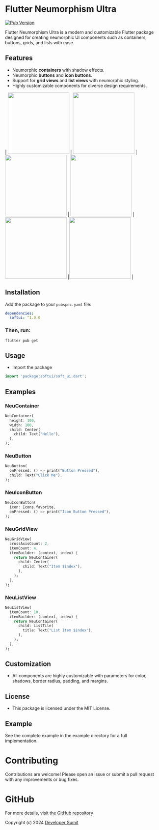 # Flutter Neumorphism Ultra

[![Pub Version](https://img.shields.io/pub/v/softui)](https://pub.dev/packages/softui)

Flutter Neumorphism Ultra is a modern and customizable Flutter package designed for creating neumorphic UI components such as containers, buttons, grids, and lists with ease. 

## Features

- Neumorphic **containers** with shadow effects.
- Neumorphic **buttons** and **icon buttons**.
- Support for **grid views** and **list views** with neumorphic styling.
- Highly customizable components for diverse design requirements.


| <img src="https://github.com/sumitgit2/flutter_neumorphism_ultra/raw/main/img/Screenshot_1737050250.png" width="200px"> | <img src="https://github.com/sumitgit2/flutter_neumorphism_ultra/raw/main/img/Screenshot_1737050253.png" width="200px"> |<img src="https://github.com/sumitgit2/flutter_neumorphism_ultra/raw/main/img/Screenshot_1737050257.png" width="200px"> | <img src="https://github.com/sumitgit2/flutter_neumorphism_ultra/raw/main/img/Screenshot_1737050263.png" width="200px"> | <img src="https://github.com/sumitgit2/flutter_neumorphism_ultra/raw/main/img/Screenshot_1737050266.png" width="200px"> |<img src="https://github.com/sumitgit2/flutter_neumorphism_ultra/raw/main/img/WhatsApp Image 2025-01-16 at 23.42.58.jpeg" width="200px"> |


## Installation

Add the package to your `pubspec.yaml` file:

```yaml
dependencies:
  softui: ^1.0.0
```

### Then, run:
```
flutter pub get
```

## Usage
- Import the package

```dart
import 'package:softui/soft_ui.dart';
```

## Examples

### NeuContainer
```dart
NeuContainer(
  height: 100,
  width: 100,
  child: Center(
    child: Text("Hello"),
  ),
);
```

### NeuButton
```dart
NeuButton(
  onPressed: () => print("Button Pressed"),
  child: Text("Click Me"),
);
```

### NeuIconButton
```dart
NeuIconButton(
  icon: Icons.favorite,
  onPressed: () => print("Icon Button Pressed"),
);
```

### NeuGridView
```dart
NeuGridView(
  crossAxisCount: 2,
  itemCount: 4,
  itemBuilder: (context, index) {
    return NeuContainer(
      child: Center(
        child: Text("Item $index"),
      ),
    );
  },
);
```

### NeuListView
```dart
NeuListView(
  itemCount: 10,
  itemBuilder: (context, index) {
    return NeuContainer(
      child: ListTile(
        title: Text("List Item $index"),
      ),
    );
  },
);
```

## Customization
- All components are highly customizable with parameters for color, shadows, border radius, padding, and margins.

## License
- This package is licensed under the MIT License.

## Example
See the complete example in the example directory for a full implementation.


# Contributing
Contributions are welcome! Please open an issue or submit a pull request with any improvements or bug fixes.

# GitHub
For more details, [visit the GitHub repository](https://github.com/sumitgit2/softui)

Copyright (c) 2024 [Developer Sumit](https://sumitdev83.netlify.app/)